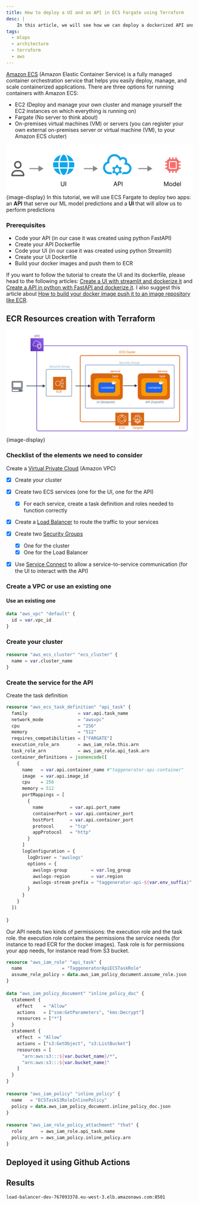 ```yaml
---
title: How to deploy a UI and an API in ECS Fargate using Terraform
desc: |
    In this article, we will see how we can deploy a dockerized API and UI in ECS with terraform.
tags:
  - mlops
  - architecture
  - terraform
  - aws
---
```




[Amazon ECS](https://docs.aws.amazon.com/AmazonECS/latest/developerguide/Welcome.html) (Amazon Elastic Container Service) is a fully managed container orchestration service that helps you easily deploy, manage, and scale containerized applications. There are three options for running containers with Amazon ECS:
- EC2 (Deploy and manage your own cluster and manage yourself the EC2 instances on which everything is running on)
- Fargate (No server to think about)
- On-premises virtual machines (VM) or servers (you can register your own external on-premises server or virtual machine (VM), to your Amazon ECS cluster)


![UI API](./assets/ui-api.png){image-display}
In this tutorial, we will use ECS Fargate to deploy two apps: an **API** that serve our ML model predictions and a **UI** that will allow us to perform predictions


### Prerequisites
- Code your API (in our case it was created using python FastAPI)
- Create your API Dockerfile
- Code your UI (in our case it was created using python Streamlit)
- Create your UI Dockerfile
- Build your docker images and push them to ECR

If you want to follow the tutorial to create the UI and its dockerfile, please head to the following articles: [Create a UI with streamlit and dockerize it](#) and [Create a API in python with FastAPI and dockerize it](#). I also suggest this article about [How to build your docker image push it to an image repository like ECR](#).

## ECR Resources creation with Terraform
![Deployment architecture in ECS fargate](./assets/ecs_archi_.svg){image-display}

### Checklist of the elements we need to consider
Create a [Virtual Private Cloud](https://docs.aws.amazon.com/vpc/latest/userguide/what-is-amazon-vpc.html) (Amazon VPC)

- [x] Create your cluster
- [x] Create two ECS services (one for the UI, one for the API)
    - [x] For each service, create a task definition and roles needed to function correctly
- [x] Create a [Load Balancer](https://docs.aws.amazon.com/elasticloadbalancing/latest/userguide/what-is-load-balancing.html) to route the traffic to your services
- [x] Create two [Security Groups](https://docs.aws.amazon.com/vpc/latest/userguide/vpc-security-groups.html)
    - [x] One for the cluster
    - [x] One for the Load Balancer
- [x] Use [Service Connect](https://docs.aws.amazon.com/AmazonECS/latest/developerguide/service-connect.html) to allow a service-to-service communication (for the UI to interact with the API)


### Create a VPC or use an existing one

#### Use an existing one
```tf
data "aws_vpc" "default" {
  id = var.vpc_id
}
```
### Create your cluster
```tf
resource "aws_ecs_cluster" "ecs_cluster" {
  name = var.cluster_name
}
```

### Create the service for the API

Create the task definition

```tf
resource "aws_ecs_task_definition" "api_task" {
  family                   = var.api.task_name
  network_mode             = "awsvpc"
  cpu                      = "256"
  memory                   = "512"
  requires_compatibilities = ["FARGATE"]
  execution_role_arn       = aws_iam_role.this.arn
  task_role_arn            = aws_iam_role.api_task.arn
  container_definitions = jsonencode([
    {
      name   = var.api.container_name #"taggenerator-api-container"
      image  = var.api.image_id
      cpu    = 256
      memory = 512
      portMappings = [
        {
          name          = var.api.port_name
          containerPort = var.api.container_port
          hostPort      = var.api.container_port
          protocol      = "tcp"
          appProtocol   = "http"
        }
      ]
      logConfiguration = {
        logDriver = "awslogs"
        options = {
          awslogs-group         = var.log_group
          awslogs-region        = var.region
          awslogs-stream-prefix = "taggenerator-api-${var.env_suffix}"
        }
      }
    }
  ])

}
```

Our API needs two kinds of permissions: the execution role and the task role. the execution role contains the permissions the service needs (for instance to read ECR for the docker images). Task role is for permissions your app needs, for instance read from S3 bucket.

```tf
resource "aws_iam_role" "api_task" {
  name               = "TaggeneratorApiECSTaskRole"
  assume_role_policy = data.aws_iam_policy_document.assume_role.json
}

data "aws_iam_policy_document" "inline_policy_doc" {
  statement {
    effect    = "Allow"
    actions   = ["ssm:GetParameters", "kms:Decrypt"]
    resources = ["*"]
  }
  statement {
    effect  = "Allow"
    actions = ["s3:GetObject", "s3:ListBucket"]
    resources = [
      "arn:aws:s3:::${var.bucket_name}/*",
      "arn:aws:s3:::${var.bucket_name}"
    ]
  }
}

resource "aws_iam_policy" "inline_policy" {
  name   = "ECSTaskS3RoleInlinePolicy"
  policy = data.aws_iam_policy_document.inline_policy_doc.json
}

resource "aws_iam_role_policy_attachment" "that" {
  role       = aws_iam_role.api_task.name
  policy_arn = aws_iam_policy.inline_policy.arn
}
```
## Deployed it using Github Actions



## Results

```bash
load-balancer-dev-767093378.eu-west-3.elb.amazonaws.com:8501
```